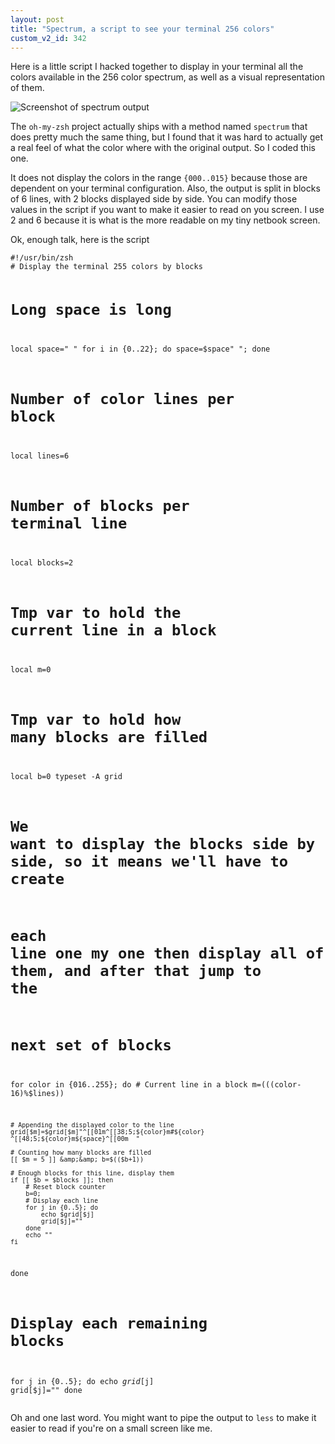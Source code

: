 ```yaml
---
layout: post
title: "Spectrum, a script to see your terminal 256 colors"
custom_v2_id: 342
---
```


<p>Here is a little script I hacked together to display in your terminal all the colors available in the 256 color spectrum, as well as a visual representation of them.</p>
<p><img style="display: block; margin-left: auto; margin-right: auto;" src="http://s3.pixelastic.com/files/2012/09/06/504834cb-df14-4fa6-a08c-763445a3e447/spectrum2.png" alt="Screenshot of spectrum output" /></p>
<p>The <code>oh-my-zsh</code> project actually ships with a method named <code>spectrum</code> that does pretty much the same thing, but I found that it was hard to actually get a real feel of what the color where with the original output. So I coded this one.</p>
<p>It does not display the colors in the range <code>{000..015}</code> because those are dependent on your terminal configuration. Also, the output is split in blocks of 6 lines, with 2 blocks displayed side by side. You can modify those values in the script if you want to make it easier to read on you screen. I use 2 and 6 because it is what is the more readable on my tiny netbook screen.</p>
<p>Ok, enough talk, here is the script</p>
<pre><code>#!/usr/bin/zsh
# Display the terminal 255 colors by blocks


# Long space is long
local space=" "
for i in {0..22}; do space=$space" "; done

# Number of color lines per block
local lines=6
# Number of blocks per terminal line
local blocks=2

# Tmp var to hold the current line in a block 
local m=0
# Tmp var to hold how many blocks are filled
local b=0
typeset -A grid

# We want to display the blocks side by side, so it means we'll have to create
# each line one my one then display all of them, and after that jump to the
# next set of blocks
for color in {016..255}; do
    # Current line in a block
    m=$((($color-16)%$lines))

    # Appending the displayed color to the line
    grid[$m]=$grid[$m]"^[[01m^[[38;5;${color}m#${color} ^[[48;5;${color}m${space}^[[00m  "

    # Counting how many blocks are filled
    [[ $m = 5 ]] &amp;&amp; b=$(($b+1))

    # Enough blocks for this line, display them
    if [[ $b = $blocks ]]; then
        # Reset block counter
        b=0;
        # Display each line
        for j in {0..5}; do
            echo $grid[$j]
            grid[$j]=""
        done
        echo ""
    fi
done

# Display each remaining blocks
for j in {0..5}; do
    echo $grid[$j]
    grid[$j]=""
done
</code></pre>
<p>Oh and one last word. You might want to pipe the output to <code>less</code> to make it easier to read if you're on a small screen like me.</p>